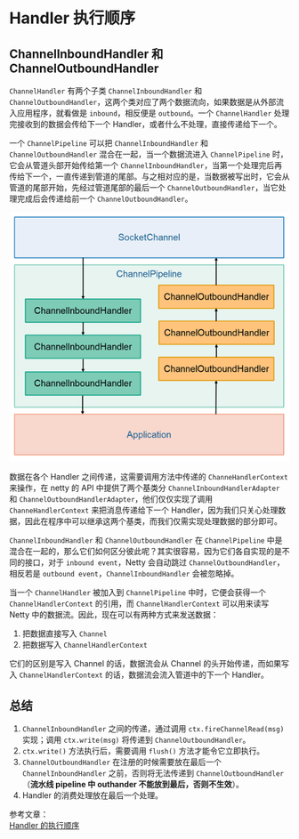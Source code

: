 # Handler 执行顺序

## ChannelInboundHandler 和 ChannelOutboundHandler

`ChannelHandler` 有两个子类 `ChannelInboundHandler` 和 `ChannelOutboundHandler`，这两个类对应了两个数据流向，如果数据是从外部流入应用程序，就看做是 `inbound`，相反便是 `outbound`。一个 `ChannelHandler` 处理完接收到的数据会传给下一个 Handler，或者什么不处理，直接传递给下一个。

一个 `ChannelPipeline` 可以把 `ChannelInboundHandler` 和 `ChannelOutboundHandler` 混合在一起，当一个数据流进入 `ChannelPipeline` 时，它会从管道头部开始传给第一个 `ChannelInboundHandler`，当第一个处理完后再传给下一个，一直传递到管道的尾部。与之相对应的是，当数据被写出时，它会从管道的尾部开始，先经过管道尾部的最后一个 `ChannelOutboundHandler`，当它处理完成后会传递给前一个 `ChannelOutboundHandler`。

![channelpipeline](https://raw.githubusercontent.com/chanshiyucx/yoi/master/2019/Handler-执行顺序/channelpipeline.png)

数据在各个 Handler 之间传递，这需要调用方法中传递的 `ChanneHandlerContext` 来操作，在 netty 的 API 中提供了两个基类分 `ChannelInboundHandlerAdapter` 和 `ChannelOutboundHandlerAdapter`，他们仅仅实现了调用 `ChanneHandlerContext` 来把消息传递给下一个 Handler，因为我们只关心处理数据，因此在程序中可以继承这两个基类，而我们仅需实现处理数据的部分即可。

`ChannelInboundHandler` 和 `ChannelOutboundHandler` 在 `ChannelPipeline` 中是混合在一起的，那么它们如何区分彼此呢？其实很容易，因为它们各自实现的是不同的接口，对于 `inbound event`，Netty 会自动跳过 `ChannelOutboundHandler`，相反若是 `outbound event`，`ChannelInboundHandler` 会被忽略掉。

当一个 `ChannelHandler` 被加入到 `ChannelPipeline` 中时，它便会获得一个 `ChannelHandlerContext` 的引用，而 `ChannelHandlerContext` 可以用来读写 Netty 中的数据流。因此，现在可以有两种方式来发送数据：

1. 把数据直接写入 `Channel`
2. 把数据写入 `ChannelHandlerContext`

它们的区别是写入 Channel 的话，数据流会从 Channel 的头开始传递，而如果写入 `ChannelHandlerContext` 的话，数据流会流入管道中的下一个 Handler。

## 总结

1. `ChannelInboundHandler` 之间的传递，通过调用 `ctx.fireChannelRead(msg)` 实现；调用 `ctx.write(msg)` 将传递到 `ChannelOutboundHandler`。
2. `ctx.write()` 方法执行后，需要调用 `flush()` 方法才能令它立即执行。
3. `ChannelOutboundHandler` 在注册的时候需要放在最后一个 `ChannelInboundHandler` 之前，否则将无法传递到 `ChannelOutboundHandler`（**流水线 pipeline 中 outhander 不能放到最后，否则不生效**）。
4. Handler 的消费处理放在最后一个处理。

参考文章：  
[Handler 的执行顺序](https://www.jianshu.com/p/0f28121fdecb)
